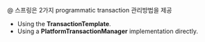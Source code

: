 @ 스프링은 2가지 programmatic transaction 관리방법을 제공

- Using the **TransactionTemplate**.
- Using a **PlatformTransactionManager** implementation directly.
